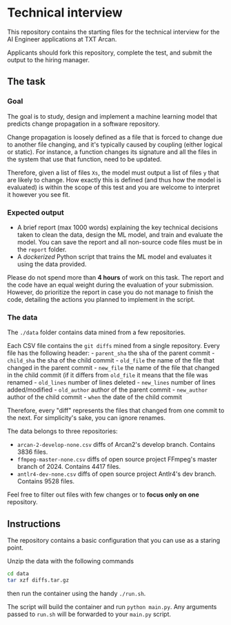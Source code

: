 # Technical interview
This repository contains the starting files for the technical interview for the AI Engineer applications at TXT Arcan.

Applicants should fork this repository, complete the test, and submit the output to the hiring manager.


## The task
### Goal
The goal is to study, design and implement a machine learning model that predicts change propagation in a software repository.

Change propagation is loosely defined as a file that is forced to change due to another file changing, and it's typically caused by coupling (either logical or static). For instance, a function changes its signature and all the files in the system that use that function, need to be updated. 

Therefore, given a list of files `Xs`, the model must output a list of files `y` that are likely to change.
How exactly this is defined (and thus how the model is evaluated) is within the scope of this test and you are welcome to interpret it however you see fit.

### Expected output

- A brief report (max 1000 words) explaining the key technical decisions taken to clean the data, design the ML model, and train and evaluate the model. You can save the report and all non-source code files must be in the `report` folder.
- A *dockerized* Python script that trains the ML model and evaluates it using the data provided.

Please do not spend more than **4 hours** of work on this task. The report and the code have an equal weight during the evaluation of your submission.
However, do prioritize the report in case you do not manage to finish the code, detailing the actions you planned to implement in the script.

### The data
The `./data` folder contains data mined from a few repositories.

Each CSV file contains the `git diffs` mined from a single repository. Every file has the following header:
    - `parent_sha` the sha of the parent commit
    - `child_sha` the sha of the child commit
    - `old_file` the name of the file that changed in the parent commit
    - `new_file` the name of the file that changed in the child commit (if it differs from `old_file` it means that the file was renamed
    - `old_lines` number of lines deleted
    - `new_lines` number of lines added/modified
    - `old_author` author of the parent commit
    - `new_author` author of the child commit
    - `when` the date of the child commit

Therefore, every "diff" represents the files that changed from one commit to the next. 
For simplicity's sake, you can ignore renames.

The data belongs to three repositories:

- `arcan-2-develop-none.csv` diffs of Arcan2's develop branch. Contains 3836 files.
- `ffmpeg-master-none.csv` diffs of open source project FFmpeg's master branch of 2024. Contains 4417 files.
- `antlr4-dev-none.csv` diffs of open source project Antlr4's dev branch. Contains 9528 files.

Feel free to filter out files with few changes or to **focus only on one** repository.


## Instructions
The repository contains a basic configuration that you can use as a staring point.

Unzip the data with the following commands
```bash
cd data
tar xzf diffs.tar.gz
```

then run the container using the handy `./run.sh`.

The script will build the container and run `python main.py`. Any arguments passed to `run.sh` will be forwarded to your `main.py` script.
